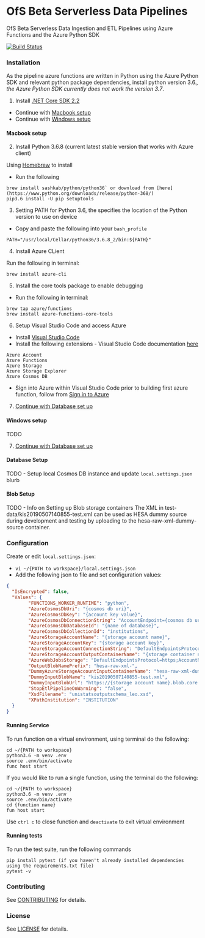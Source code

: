 OfS Beta Serverless Data Pipelines
==================
OfS Beta Serverless Data Ingestion and ETL Pipelines using Azure Functions and the Azure Python SDK

[![Build Status](https://dev.azure.com/nathanshumoogum/pre-prod/_apis/build/status/office-for-students.beta-data-pipelines?branchName=develop)](https://dev.azure.com/nathanshumoogum/pre-prod/_build/latest?definitionId=1&branchName=develop)

### Installation

As the pipeline azure functions are written in Python using the Azure Python SDK and relevant python package dependencies, install python version 3.6.*, the Azure Python SDK currently does not work the version 3.7*.

1) Install [.NET Core SDK 2.2](https://dotnet.microsoft.com/download)

* Continue with [Macbook setup](https://github.com/office-for-students/beta-data-pipelines/tree/feature/fix-xml-validation#macbook-setup)
* Continue with [Windows setup](https://github.com/office-for-students/beta-data-pipelines/tree/feature/fix-xml-validation#windows-setup)

#### Macbook setup

2) Install Python 3.6.8 (current latest stable version that works with Azure client)

Using [Homebrew](https://brew.sh/) to install

* Run the following
```
brew install sashkab/python/python36` or download from [here](https://www.python.org/downloads/release/python-368/)
pip3.6 install -U pip setuptools
```

3) Setting PATH for Python 3.6, the specifies the location of the Python version to use on device

* Copy and paste the following into your `bash_profile`
```
PATH="/usr/local/Cellar/python36/3.6.8_2/bin:${PATH}"
```

4) Install Azure CLient

Run the following in terminal:
```
brew install azure-cli
```

5) Install the core tools package to enable debugging

* Run the following in terminal:
```
brew tap azure/functions
brew install azure-functions-core-tools
```

6) Setup Visual Studio Code and access Azure

* Install [Visual Studio Code](https://code.visualstudio.com/)
* Install the following extensions - Visual Studio Code documentation [here](https://code.visualstudio.com/docs/editor/extension-gallery)
```
Azure Account
Azure Functions
Azure Storage
Azure Storage Explorer
Azure Cosmos DB
```
* Sign into Azure within Visual Studio Code prior to building first azure function, follow from [Sign in to Azure](https://code.visualstudio.com/docs/python/tutorial-azure-functions#_sign-in-to-azure)

7) [Continue with Database set up](https://github.com/office-for-students/beta-data-pipelines/tree/feature/fix-xml-validation#database-setup)

#### Windows setup

TODO

7) [Continue with Database set up](https://github.com/office-for-students/beta-data-pipelines/tree/feature/fix-xml-validation#database-setup)

#### Database Setup

TODO - Setup local Cosmos DB instance and update `local.settings.json` blurb

#### Blob Setup

TODO - Info on Setting up Blob storage containers
The XML in test-data/kis20190507140855-test.xml can be used as HESA dummy
source during development and testing by uploading to the hesa-raw-xml-dummy-source container.

### Configuration

Create or edit `local.settings.json`:
* `vi ~/{PATH to workspace}/local.settings.json`
* Add the following json to file and set configuration values:
```json
{
  "IsEncrypted": false,
  "Values": {
        "FUNCTIONS_WORKER_RUNTIME": "python",
        "AzureCosmosDbUri": "{cosmos db uri}",
        "AzureCosmosDbKey": "{account key value}",
        "AzureCosmosDbConnectionString": "AccountEndpoint={cosmos db uri};AccountKey={account key}",
        "AzureCosmosDbDatabaseId": "{name of database}",
        "AzureCosmosDbCollectionId": "institutions",
        "AzureStorageAccountName": "{storage account name}",
        "AzureStorageAccountKey": "{storage account key}",
        "AzureStorageAccountConnectionString": "DefaultEndpointsProtocol=https;AccountName={storage account name};AccountKey={storage account key};EndpointSuffix=core.windows.net",
        "AzureStorageAccountOutputContainerName": "{storage container name, e.g. hesa-raw-xml-ingest}",
        "AzureWebJobsStorage": "DefaultEndpointsProtocol=https;AccountName={storage account name};AccountKey={storage account key};EndpointSuffix=core.windows.net",
        "OutputBlobNamePrefix": "hesa-raw-xml-",
        "DummyAzureStorageAccountInputContainerName": "hesa-raw-xml-dummy-source",
        "DummyInputBlobName": "kis20190507140855-test.xml",
        "DummyInputBlobUrl": "https://{storage account name}.blob.core.windows.net/hesa-raw-xml-dummy-source/kis20190507140855-test.xml",
        "StopEtlPipelineOnWarning": "false",
        "XsdFilename": "unistatsoutputschema_leo.xsd",
        "XPathInstitution": "INSTITUTION"
  }
}
```

#### Running Service

To run function on a virtual environment, using terminal do the following:
```
cd ~/{PATH to workspace}
python3.6 -m venv .env
source .env/bin/activate
func host start
```

If you would like to run a single function, using the terminal do the following:
```
cd ~/{PATH to workspace}
python3.6 -m venv .env
source .env/bin/activate
cd {function name}
fun host start
```

Use `ctrl c` to close function and `deactivate` to exit virtual environment

#### Running tests

To run the test suite, run the following commands

```
pip install pytest (if you haven't already installed dependencies using the requirements.txt file)
pytest -v
```

### Contributing

See [CONTRIBUTING](CONTRIBUTING.md) for details.

### License

See [LICENSE](LICENSE.md) for details.
